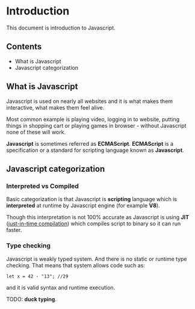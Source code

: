 # Introduction

This document is introduction to Javascript.

## Contents

- What is Javascript
- Javascript categorization

## What is Javascript

Javascript is used on nearly all websites and it is what makes them interactive, what makes them feel alive.

Most common example is playing video, logging in to website, putting things in shopping cart or playing games in browser - without Javascript none of these will work.

**Javascript** is sometimes referred as **ECMAScript**. **ECMAScript** is a specification or a standard for scripting language known as **Javascript**.

## Javascript categorization

### Interpreted vs Compiled

Basic categorization is that Javascript is **scripting** language
which is **interpreted** at runtime by Javascript engine (for example **V8**).

Though this interpretation is not 100% accurate
as Javascript is using **JIT** ([just-in-time compilation](https://en.wikipedia.org/wiki/Just-in-time_compilation)) which compiles script to binary so it can run faster.

### Type checking

Javascript is weakly typed system. And there is no static or runtime type checking. That means that system allows code such as:

    let x = 42 - "13"; //29

and it is valid syntax and runtime execution.

TODO: **duck typing**.
